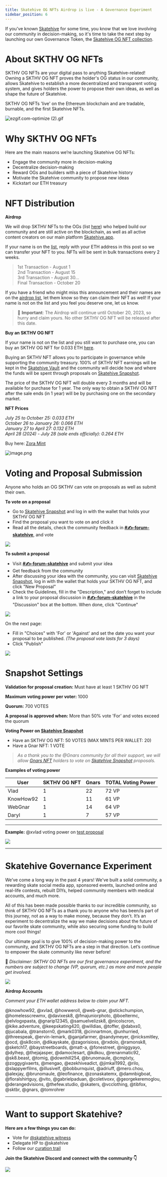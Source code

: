 ```yaml
---
title: Skatehive OG NFTs Airdrop is live - A Governance Experiment
sidebar_position: 6
---
```


If you've known [Skatehive](discord.gg/skatehive) for some time, you know that we love involving our community in decision-making, so it's time to take the next step by launching our own Governance Token, the [Skatehive OG NFT collection](https://zora.co/collect/eth:0x3ded025e441730e26ab28803353e4471669a3065/1).

# About SKTHV OG NFTs

SKTHV OG NFTs are your digital pass to anything Skatehive-related! Owning a SKTHV OG NFT proves the holder's OG status in our community, allows Skatehive to establish a more decentralized and transparent voting system, and gives holders the power to propose their own ideas, as well as shape the future of Skatehive.

SKTHV OG NFTs 'live' on the Ethereum blockchain and are tradable, burnable, and the first Skatehive NFTs.

![ezgif.com-optimize (2).gif](https://files.peakd.com/file/peakd-hive/skatehive/AJmrPQeCwpZ8386nLZwRJNt4jARGE1xNFar3ravhtgafQvQQuXD2fwu4pkJ1FTj.gif)

# Why SKTHV OG NFTs

Here are the main reasons we’re launching Skatehive OG NFTs:

- Engage the community more in decision-making
- Decentralize decision-making
- Reward OGs and builders with a piece of Skatehive history
- Motivate the Skatehive community to propose new ideas
- Kickstart our ETH treasury

# NFT Distribution

**Airdrop**

We will drop SKTHV NFTs to the OGs (list [here](https://hackmd.io/4DlwVzkoTry2bPOreTL_8A)) who helped build our community and are still active on the blockchain, as well as all active content creators on our main platform [Skatehive.app](https://skatehive.app/).

If your name is on the [list](https://hackmd.io/4DlwVzkoTry2bPOreTL_8A), reply with your ETH address in this post so we can transfer your NFT to you. NFTs will be sent in bulk transactions every 2 weeks.

> 1st Transaction - August 1  
> 2nd Transaction - August 15  
> 3rd Transaction - August 30...  
> Final Transaction - October 20

If you have a friend who might miss this announcement and their names are on the [airdrop list](https://hackmd.io/4DlwVzkoTry2bPOreTL_8A), let them know so they can claim their NFT as well! If your name is not on the list and you feel you deserve one, let us know.

> 🔴 **Important**: The Airdrop will continue until October 20, 2023, so hurry and claim yours. No other SKTHV OG NFT will be released after this date.

**Buy an SKTHV OG NFT**

If your name is not on the list and you still want to purchase one, you can buy an SKTHV OG NFT for 0.033 ETH [here](https://zora.co/collect/eth:0x3ded025e441730e26ab28803353e4471669a3065/1/mint).

Buying an SKTHV NFT allows you to participate in governance while supporting the community treasury. 100% of SKTHV NFT earnings will be kept in the [Skatehive Vault](https://app.safe.global/home?safe=eth:0x5501838d869B125EFd90daCf45cDFAC4ea192c12) and the community will decide how and where the funds will be spent through proposals on [Skatehive Snapshot](https://snapshot.org/#/skatehive.eth).

The price of the SKTHV OG NFT will double every 3 months and will be available for purchase for 1 year. The only way to obtain a SKTHV OG NFT after the sale ends (in 1 year) will be by purchasing one on the secondary market.

**NFT Prices**

*July 25 to October 25: 0.033 ETH*  
*October 26 to January 26: 0.066 ETH*  
*January 27 to April 27: 0.132 ETH*  
*April 28 (2024) - July 28 (sale ends officially): 0.264 ETH*

Buy here: [Zora Mint](https://zora.co/collect/eth:0x3ded025e441730e26ab28803353e4471669a3065/1/mint)

![image.png](https://files.peakd.com/file/peakd-hive/skatehive/23wBduSuGjPVhFP5YMht3jik4C8GN9UWcqhwft8J5CzbcdeTMQMAXzSzxNiQ4szazr1r1.png)

# Voting and Proposal Submission

Anyone who holds an OG SKTHV can vote on proposals as well as submit their own.

**To vote on a proposal**

- Go to [Skatehive Snapshot](https://snapshot.org/#/skatehive.eth) and log in with the wallet that holds your SKTHV OG NFT
- Find the proposal you want to vote on and click it
- Read all the details, check the community feedback in **[#✍-forum-skatehive](https://discord.gg/skatehive)**, and vote

![](https://hackmd.io/_uploads/rJ8BCrH93.png)

**To submit a proposal**

- Visit **[#✍-forum-skatehive](https://discord.gg/skatehive)** and submit your idea
- Get feedback from the community
- After discussing your idea with the community, you can visit [Skatehive Snapshot](https://snapshot.org/#/skatehive.eth), log in with the wallet that holds your SKTHV OG NFT, and click "New Proposal"
- Check the Guidelines, fill in the "Description," and don’t forget to include a link to your proposal discussion in **[#✍-forum-skatehive](https://discord.gg/skatehive)** in the "Discussion" box at the bottom. When done, click "Continue"

![](https://hackmd.io/_uploads/HyOOb8rcn.png)

On the next page:

- Fill in "Choices" with 'For' or 'Against' and set the date you want your proposal to be published. *(The proposal vote lasts for 3 days)*
- Click "Publish"

![](https://hackmd.io/_uploads/HJj9W8Hqn.png)

# Snapshot Settings

**Validation for proposal creation:** Must have at least 1 SKTHV OG NFT

**Maximum voting power per voter:** 1000

**Quorum:** 700 VOTES

**A proposal is approved when:** More than 50% vote 'For' and votes exceed the quorum

**Voting Power on [Skatehive Snapshot](https://snapshot.org/#/skatehive.eth)**
- Have an SKTHV OG NFT: 50 VOTES (MAX MINTS PER WALLET: 20)
- Have a Gnar NFT: 1 VOTE

> *As a thank you to the @Gnars community for all their support, we will allow [Gnars NFT](https://gnars.wtf/) holders to vote on [Skatehive Snapshot](https://snapshot.org/#/skatehive.eth) proposals.*

**Examples of voting power**

| User | SKTHV OG NFT | Gnars | TOTAL Voting Power |   
| -------- | -------- | -------- | -- |                
| Vlad     | 1    | 22     | 72 VP 
| KnowHow92| 1    | 11     | 61 VP   
| WebGnar  | 1    | 14     | 64 VP  
| Daryl    | 1    | 7      | 57 VP   

---

**Example:** @xvlad voting power on [test proposal](https://snapshot.org/#/skatehive.eth/proposal/0x9843c32d975fea38515a2adf8750b662be727e0339500f034325a29ae830b729)

![](https://hackmd.io/_uploads/S1e-7M8Hq2.png)

---

# Skatehive Governance Experiment

We’ve come a long way in the past 4 years! We've built a solid community, a rewarding skate social media app, sponsored events, launched online and real-life contests, rebuilt DIYs, helped community members with medical accounts, and much more.

All of this has been made possible thanks to our incredible community, so think of SKTHV OG NFTs as a thank you to anyone who has been/is part of this journey, not as a way to make money, because they don’t. It’s an experiment to decentralize the way we make decisions about the future of our favorite skate community, while also securing some funding to build more cool things!

Our ultimate goal is to give 100% of decision-making power to the community, and SKTHV OG NFTs are a step in that direction. Let’s continue to empower the skate community like never before!

🔴 *Disclaimer: SKTHV OG NFTs are our first governance experiment, and the numbers are subject to change (VP, quorum, etc.) as more and more people get involved.*

![](https://hackmd.io/_uploads/BkrFzIHc2.png)

**Airdrop Accounts**

*Comment your ETH wallet address below to claim your NFT.*

@knowhow92, @xvlad, @howweroll, @web-gnar, @stickchumpion, @homelesscrewmx, @davixesk8, @fmajuniorphoto, @boeltermc, @elvlogxpasta, @gnarip12345, @samuelvelizsk8, @nicolscron, @kike.adventure, @keepskating420, @willdias, @toffer, @dabxs0, @jucabala, @transtorn0, @mark0318, @cinnartmon, @unhurried, @threespeak, @ervin-lemark, @ganjafarmer, @sandymeyer, @nicksmitley, @ocd, @sk8coin, @dikayskate, @zagorisioss, @rxdolo, @ramonsk8, @sketch17, @baystreetboards, @matt-a, @fonestreet, @niggyayo, @dylhep, @thejajasper, @damoclesart, @kdkou, @renanmatic92, @sk8.beast, @tomig, @downhill254, @brunomaule, @cmplxty, @zoggygivaerts, @mengao, @ezekhiveadict, @jimkal1992, @rilo, @slappyerfilms, @illusivelf, @bobburnquist, @adriuff, @mero.chou, @alexjay, @brunomaule, @leofinance, @zonaskatemx, @damnbigboat, @floralshirtguy, @vito, @gabrielpaduan, @coletivoxv, @georgekeremoglou, @derangedvisions, @thefew.studio, @skaters, @vcclothing, @tibfox, @sktbr, @gnars, @tomrohrer

---

# Want to support Skatehive?

**Here are a few things you can do:**

- Vote for [@skatehive witness](https://hivesigner.com/sign/account-witness-vote?witness=skatehive&approve=1)
- Delegate HP to @skatehive
- Follow our [curation trail](https://hive.vote/dash.php?i=1&trail=steemskate)

**Join the Skatehive Discord and connect with the community 👇**

[![](https://i.imgur.com/GmPCq0F.png)](https://discord.gg/skatehive)
